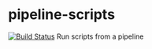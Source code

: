 # pipeline-scripts
[![Build Status](http://34.241.245.85/buildStatus/icon?job=fibonacci)](http://34.241.245.85/job/fibonacci/)
Run scripts from a pipeline
